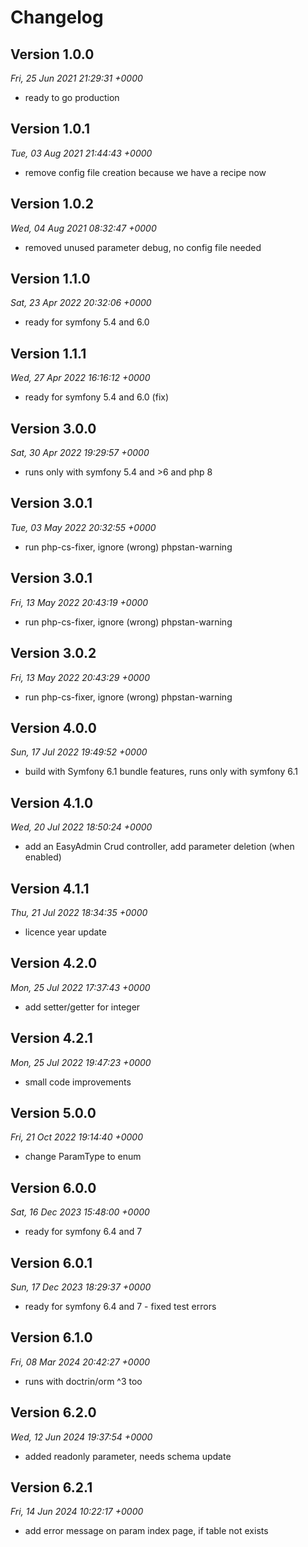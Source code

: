 # Changelog


## Version 1.0.0
*Fri, 25 Jun 2021 21:29:31 +0000*
- ready to go production


## Version 1.0.1
*Tue, 03 Aug 2021 21:44:43 +0000*
- remove config file creation because we have a recipe now


## Version 1.0.2
*Wed, 04 Aug 2021 08:32:47 +0000*
- removed unused parameter debug, no config file needed


## Version 1.1.0
*Sat, 23 Apr 2022 20:32:06 +0000*
- ready for symfony 5.4 and 6.0


## Version 1.1.1
*Wed, 27 Apr 2022 16:16:12 +0000*
- ready for symfony 5.4 and 6.0 (fix)


## Version 3.0.0
*Sat, 30 Apr 2022 19:29:57 +0000*
- runs only with symfony 5.4 and >6 and php 8


## Version 3.0.1
*Tue, 03 May 2022 20:32:55 +0000*
- run php-cs-fixer, ignore (wrong) phpstan-warning


## Version 3.0.1
*Fri, 13 May 2022 20:43:19 +0000*
- run php-cs-fixer, ignore (wrong) phpstan-warning


## Version 3.0.2
*Fri, 13 May 2022 20:43:29 +0000*
- run php-cs-fixer, ignore (wrong) phpstan-warning


## Version 4.0.0
*Sun, 17 Jul 2022 19:49:52 +0000*
- build with Symfony 6.1 bundle features, runs only with symfony 6.1


## Version 4.1.0
*Wed, 20 Jul 2022 18:50:24 +0000*
- add an EasyAdmin Crud controller, add parameter deletion (when enabled)


## Version 4.1.1
*Thu, 21 Jul 2022 18:34:35 +0000*
- licence year update


## Version 4.2.0
*Mon, 25 Jul 2022 17:37:43 +0000*
- add setter/getter for integer


## Version 4.2.1
*Mon, 25 Jul 2022 19:47:23 +0000*
- small code improvements


## Version 5.0.0
*Fri, 21 Oct 2022 19:14:40 +0000*
- change ParamType to enum


## Version 6.0.0
*Sat, 16 Dec 2023 15:48:00 +0000*
- ready for symfony 6.4 and 7


## Version 6.0.1
*Sun, 17 Dec 2023 18:29:37 +0000*
- ready for symfony 6.4 and 7 - fixed test errors


## Version 6.1.0
*Fri, 08 Mar 2024 20:42:27 +0000*
- runs with doctrin/orm ^3 too


## Version 6.2.0
*Wed, 12 Jun 2024 19:37:54 +0000*
- added readonly parameter, needs schema update


## Version 6.2.1
*Fri, 14 Jun 2024 10:22:17 +0000*
- add error message on param index page, if table not exists
